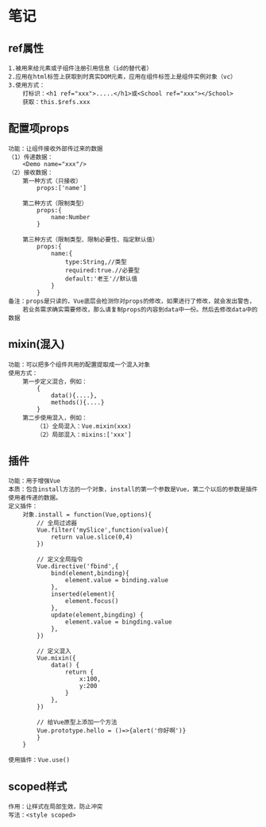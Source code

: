 # 笔记

## ref属性

    1.被用来给元素或子组件注册引用信息（id的替代者）
    2.应用在html标签上获取到时真实DOM元素，应用在组件标签上是组件实例对象（vc）
    3.使用方式：
        打标识：<h1 ref="xxx">.....</h1>或<School ref="xxx"></School>
        获取：this.$refs.xxx

## 配置项props

    功能：让组件接收外部传过来的数据
    （1）传递数据：
        <Demo name="xxx"/>
    （2）接收数据：
        第一种方式（只接收）
            props:['name']

        第二种方式（限制类型）
            props:{
                name:Number
            }

        第三种方式（限制类型、限制必要性、指定默认值）
            props:{
                name:{
                    type:String,//类型
                    required:true.//必要型
                    default:'老王'//默认值
                }
            }
    备注：props是只读的，Vue底层会检测你对props的修改，如果进行了修改，就会发出警告，
        若业务需求确实需要修改，那么请复制props的内容到data中一份。然后去修改data中的数据

## mixin(混入)

    功能：可以把多个组件共用的配置提取成一个混入对象
    使用方式：
        第一步定义混合，例如：
            {
                data(){....},
                methods(){....}
            }
        第二步使用混入，例如：
            （1）全局混入：Vue.mixin(xxx)
            （2）局部混入：mixins:['xxx']

## 插件
    功能：用于增强Vue
    本质：包含install方法的一个对象，install的第一个参数是Vue，第二个以后的参数是插件使用者传递的数据。
    定义插件：
        对象.install = function(Vue,options){
            // 全局过滤器
            Vue.filter('mySlice',function(value){
                return value.slice(0,4)
            })

            // 定义全局指令
            Vue.directive('fbind',{
                bind(element,binding){
                    element.value = binding.value
                },
                inserted(element){
                    element.focus()
                },
                update(element,bingding) {
                    element.value = bingding.value
                },
            })

            // 定义混入
            Vue.mixin({
                data() {
                    return {
                        x:100,
                        y:200
                    }
                },
            })

            // 给Vue原型上添加一个方法
            Vue.prototype.hello = ()=>{alert('你好啊')} 
            }
        }

    使用插件：Vue.use()

## scoped样式

    作用：让样式在局部生效，防止冲突
    写法：<style scoped>